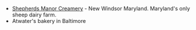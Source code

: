 * [Shepherds Manor Creamery](https://shepherdsmanorcreamery.com/) - New Windsor Maryland. Maryland's only sheep dairy farm. 
* Atwater's bakery in Baltimore 